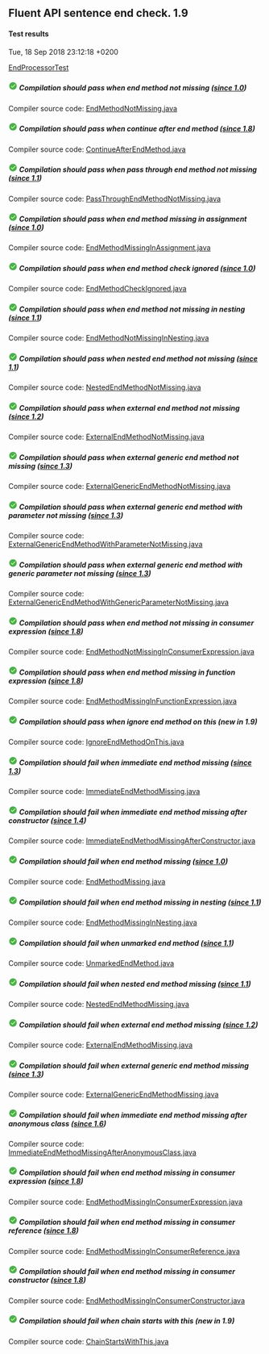 ## Fluent API sentence end check. 1.9
#### Test results
Tue, 18 Sep 2018 23:12:18 +0200

[EndProcessorTest](../src/test/java/fluent/api/EndProcessorTest.java)
##### ![PASSED](icons8-passed-18.png) Compilation should pass when end method not missing _([since 1.0](TEST-REPORT-1.0.md))_
Compiler source code: [EndMethodNotMissing.java](../src/test/resources/fluent/api/EndMethodNotMissing.java)
##### ![PASSED](icons8-passed-18.png) Compilation should pass when continue after end method _([since 1.8](TEST-REPORT-1.8.md))_
Compiler source code: [ContinueAfterEndMethod.java](../src/test/resources/fluent/api/ContinueAfterEndMethod.java)
##### ![PASSED](icons8-passed-18.png) Compilation should pass when pass through end method not missing _([since 1.1](TEST-REPORT-1.1.md))_
Compiler source code: [PassThroughEndMethodNotMissing.java](../src/test/resources/fluent/api/PassThroughEndMethodNotMissing.java)
##### ![PASSED](icons8-passed-18.png) Compilation should pass when end method missing in assignment _([since 1.0](TEST-REPORT-1.0.md))_
Compiler source code: [EndMethodMissingInAssignment.java](../src/test/resources/fluent/api/EndMethodMissingInAssignment.java)
##### ![PASSED](icons8-passed-18.png) Compilation should pass when end method check ignored _([since 1.0](TEST-REPORT-1.0.md))_
Compiler source code: [EndMethodCheckIgnored.java](../src/test/resources/fluent/api/EndMethodCheckIgnored.java)
##### ![PASSED](icons8-passed-18.png) Compilation should pass when end method not missing in nesting _([since 1.1](TEST-REPORT-1.1.md))_
Compiler source code: [EndMethodNotMissingInNesting.java](../src/test/resources/fluent/api/EndMethodNotMissingInNesting.java)
##### ![PASSED](icons8-passed-18.png) Compilation should pass when nested end method not missing _([since 1.1](TEST-REPORT-1.1.md))_
Compiler source code: [NestedEndMethodNotMissing.java](../src/test/resources/fluent/api/NestedEndMethodNotMissing.java)
##### ![PASSED](icons8-passed-18.png) Compilation should pass when external end method not missing _([since 1.2](TEST-REPORT-1.2.md))_
Compiler source code: [ExternalEndMethodNotMissing.java](../src/test/resources/fluent/api/ExternalEndMethodNotMissing.java)
##### ![PASSED](icons8-passed-18.png) Compilation should pass when external generic end method not missing _([since 1.3](TEST-REPORT-1.3.md))_
Compiler source code: [ExternalGenericEndMethodNotMissing.java](../src/test/resources/fluent/api/ExternalGenericEndMethodNotMissing.java)
##### ![PASSED](icons8-passed-18.png) Compilation should pass when external generic end method with parameter not missing _([since 1.3](TEST-REPORT-1.3.md))_
Compiler source code: [ExternalGenericEndMethodWithParameterNotMissing.java](../src/test/resources/fluent/api/ExternalGenericEndMethodWithParameterNotMissing.java)
##### ![PASSED](icons8-passed-18.png) Compilation should pass when external generic end method with generic parameter not missing _([since 1.3](TEST-REPORT-1.3.md))_
Compiler source code: [ExternalGenericEndMethodWithGenericParameterNotMissing.java](../src/test/resources/fluent/api/ExternalGenericEndMethodWithGenericParameterNotMissing.java)
##### ![PASSED](icons8-passed-18.png) Compilation should pass when end method not missing in consumer expression _([since 1.8](TEST-REPORT-1.8.md))_
Compiler source code: [EndMethodNotMissingInConsumerExpression.java](../src/test/resources/fluent/api/EndMethodNotMissingInConsumerExpression.java)
##### ![PASSED](icons8-passed-18.png) Compilation should pass when end method missing in function expression _([since 1.8](TEST-REPORT-1.8.md))_
Compiler source code: [EndMethodMissingInFunctionExpression.java](../src/test/resources/fluent/api/EndMethodMissingInFunctionExpression.java)
##### ![PASSED](icons8-passed-18.png) Compilation should pass when ignore end method on this _(new in 1.9)_
Compiler source code: [IgnoreEndMethodOnThis.java](../src/test/resources/fluent/api/IgnoreEndMethodOnThis.java)
##### ![PASSED](icons8-passed-18.png) Compilation should fail when immediate end method missing _([since 1.3](TEST-REPORT-1.3.md))_
Compiler source code: [ImmediateEndMethodMissing.java](../src/test/resources/fluent/api/ImmediateEndMethodMissing.java)
##### ![PASSED](icons8-passed-18.png) Compilation should fail when immediate end method missing after constructor _([since 1.4](TEST-REPORT-1.4.md))_
Compiler source code: [ImmediateEndMethodMissingAfterConstructor.java](../src/test/resources/fluent/api/ImmediateEndMethodMissingAfterConstructor.java)
##### ![PASSED](icons8-passed-18.png) Compilation should fail when end method missing _([since 1.0](TEST-REPORT-1.0.md))_
Compiler source code: [EndMethodMissing.java](../src/test/resources/fluent/api/EndMethodMissing.java)
##### ![PASSED](icons8-passed-18.png) Compilation should fail when end method missing in nesting _([since 1.1](TEST-REPORT-1.1.md))_
Compiler source code: [EndMethodMissingInNesting.java](../src/test/resources/fluent/api/EndMethodMissingInNesting.java)
##### ![PASSED](icons8-passed-18.png) Compilation should fail when unmarked end method _([since 1.1](TEST-REPORT-1.1.md))_
Compiler source code: [UnmarkedEndMethod.java](../src/test/resources/fluent/api/UnmarkedEndMethod.java)
##### ![PASSED](icons8-passed-18.png) Compilation should fail when nested end method missing _([since 1.1](TEST-REPORT-1.1.md))_
Compiler source code: [NestedEndMethodMissing.java](../src/test/resources/fluent/api/NestedEndMethodMissing.java)
##### ![PASSED](icons8-passed-18.png) Compilation should fail when external end method missing _([since 1.2](TEST-REPORT-1.2.md))_
Compiler source code: [ExternalEndMethodMissing.java](../src/test/resources/fluent/api/ExternalEndMethodMissing.java)
##### ![PASSED](icons8-passed-18.png) Compilation should fail when external generic end method missing _([since 1.3](TEST-REPORT-1.3.md))_
Compiler source code: [ExternalGenericEndMethodMissing.java](../src/test/resources/fluent/api/ExternalGenericEndMethodMissing.java)
##### ![PASSED](icons8-passed-18.png) Compilation should fail when immediate end method missing after anonymous class _([since 1.6](TEST-REPORT-1.6.md))_
Compiler source code: [ImmediateEndMethodMissingAfterAnonymousClass.java](../src/test/resources/fluent/api/ImmediateEndMethodMissingAfterAnonymousClass.java)
##### ![PASSED](icons8-passed-18.png) Compilation should fail when end method missing in consumer expression _([since 1.8](TEST-REPORT-1.8.md))_
Compiler source code: [EndMethodMissingInConsumerExpression.java](../src/test/resources/fluent/api/EndMethodMissingInConsumerExpression.java)
##### ![PASSED](icons8-passed-18.png) Compilation should fail when end method missing in consumer reference _([since 1.8](TEST-REPORT-1.8.md))_
Compiler source code: [EndMethodMissingInConsumerReference.java](../src/test/resources/fluent/api/EndMethodMissingInConsumerReference.java)
##### ![PASSED](icons8-passed-18.png) Compilation should fail when end method missing in consumer constructor _([since 1.8](TEST-REPORT-1.8.md))_
Compiler source code: [EndMethodMissingInConsumerConstructor.java](../src/test/resources/fluent/api/EndMethodMissingInConsumerConstructor.java)
##### ![PASSED](icons8-passed-18.png) Compilation should fail when chain starts with this _(new in 1.9)_
Compiler source code: [ChainStartsWithThis.java](../src/test/resources/fluent/api/ChainStartsWithThis.java)
